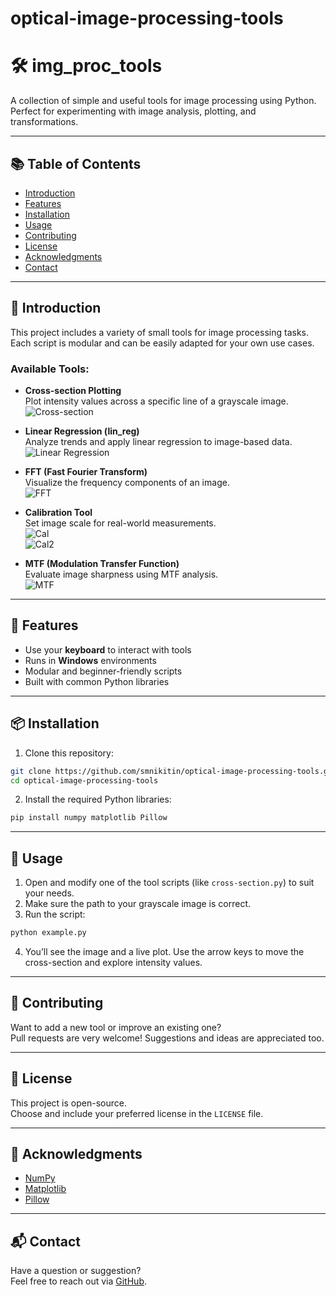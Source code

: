 # optical-image-processing-tools

# 🛠️ img_proc_tools

A collection of simple and useful tools for image processing using Python.  
Perfect for experimenting with image analysis, plotting, and transformations.

---

## 📚 Table of Contents

- [Introduction](#introduction)
- [Features](#features)
- [Installation](#installation)
- [Usage](#usage)
- [Contributing](#contributing)
- [License](#license)
- [Acknowledgments](#acknowledgments)
- [Contact](#contact)

---

## 📸 Introduction

This project includes a variety of small tools for image processing tasks. Each script is modular and can be easily adapted for your own use cases.

### Available Tools:

- **Cross-section Plotting**  
  Plot intensity values across a specific line of a grayscale image.  
  ![Cross-section](https://github.com/smnikitin/img_proc_tools/blob/main/tools_image/cross-section.JPG)

- **Linear Regression (lin_reg)**  
  Analyze trends and apply linear regression to image-based data.  
  ![Linear Regression](https://github.com/smnikitin/img_proc_tools/blob/main/tools_image/Lin_reg.JPG)

- **FFT (Fast Fourier Transform)**  
  Visualize the frequency components of an image.  
  ![FFT](https://github.com/smnikitin/img_proc_tools/blob/main/tools_image/FFT.JPG)

- **Calibration Tool**  
  Set image scale for real-world measurements.  
  ![Cal](https://github.com/smnikitin/img_proc_tools/blob/main/tools_image/Cal.JPG)  
  ![Cal2](https://github.com/smnikitin/img_proc_tools/blob/main/tools_image/Cal2.JPG)

- **MTF (Modulation Transfer Function)**  
  Evaluate image sharpness using MTF analysis.  
  ![MTF](https://github.com/smnikitin/img_proc_tools/blob/main/tools_image/MTF.JPG)

---

## 🧠 Features

- Use your **keyboard** to interact with tools
- Runs in **Windows** environments
- Modular and beginner-friendly scripts
- Built with common Python libraries

---

## 📦 Installation

1. Clone this repository:
```bash
git clone https://github.com/smnikitin/optical-image-processing-tools.git
cd optical-image-processing-tools
```

2. Install the required Python libraries:
```bash
pip install numpy matplotlib Pillow
```

---

## 🚀 Usage

1. Open and modify one of the tool scripts (like `cross-section.py`) to suit your needs.
2. Make sure the path to your grayscale image is correct.
3. Run the script:
```bash
python example.py
```
4. You’ll see the image and a live plot. Use the arrow keys to move the cross-section and explore intensity values.

---

## 🤝 Contributing

Want to add a new tool or improve an existing one?  
Pull requests are very welcome! Suggestions and ideas are appreciated too.

---

## 📜 License

This project is open-source.  
Choose and include your preferred license in the `LICENSE` file.

---

## 🙏 Acknowledgments

- [NumPy](https://numpy.org/)
- [Matplotlib](https://matplotlib.org/)
- [Pillow](https://python-pillow.org/)

---

## 📬 Contact

Have a question or suggestion?  
Feel free to reach out via [GitHub](https://github.com/smnikitin).
